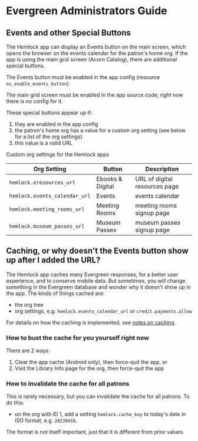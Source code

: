 # Evergreen Administrators Guide

## Events and other Special Buttons

The Hemlock app can display an Events button on the main screen, which opens the browser on
the events calendar for the patron's home org.  If the app is using the main grid screen (Acorn Catalog),
there are additional special buttons.

The Events button must be enabled in the app config (resource `ou_enable_events_button`).

The main grid screen must be enabled in the app source code; right now there is no config for it.

These special buttons appear up if:
1. they are enabled in the app config
2. the patron's home org has a value for a custom org setting (see below for a list of the org settings)
3. this value is a valid URL

Custom org settings for the Hemlock apps

| Org Setting | Button | Description |
| ----------- | ------ | ----------- |
| `hemlock.eresources_url`      | Ebooks & Digital | URL of digital resources page |
| `hemlock.events_calendar_url` | Events           | events calendar |
| `hemlock.meeting_rooms_url`   | Meeting Rooms    | meeting rooms signup page |
| `hemlock.museum_passes_url`   | Museum Passes    | museum passes signup page |


## Caching, or why doesn't the Events button show up after I added the URL?

The Hemlock app caches many Evergreen responses, for a better user experience, and to conserve
mobile data.  But sometimes, you will change something in the Evergreen database and wonder why
it doesn't show up in the app.  The kinds of things cached are:
* the org tree
* org settings, e.g. `hemlock.events_calendar_url` or `credit.payments.allow`

For details on how the caching is implemented, see [notes on caching](notes-on-caching.md).

### How to bust the cache for you yourself right now

There are 2 ways:
1. Clear the app cache (Android only), then force-quit the app, or
2. Visit the Library Info page for the org, then force-quit the app

### How to invalidate the cache for all patrons

This is rarely necessary, but you can invalidate the cache for all patrons.  To do this:
* on the org with ID 1, add a setting `hemlock.cache_key` to today's date in ISO format, e.g. `20230416`.

The format is not itself important, just that it is different from prior values.
